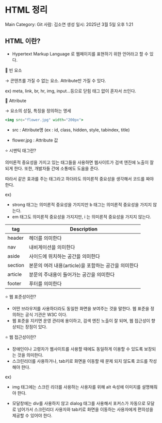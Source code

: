 # HTML 정리

Main Category: Git
사람: 김소연
생성 일시: 2025년 3월 5일 오후 1:21

## HTML 이란?

 - Hypertext Markup Language 로 웹페이지를 표현하기 위한 언어라고 할 수 있다.

 

 🤔 빈 요소

 → 콘텐츠를 가질 수 없는 요소. Attribute만 가질 수 있다.

 ex) meta, link, br, hr, img, input…등으로 닫힘 태그 없이 혼자서 쓰인다.

🤔 Attribute

→ 요소의 성질, 특징을 정의하는 명세

```jsx
<img src="flower.jpg" width="200px">
```

 - src : Attribute명 (ex : id, class, hidden, style, tabindex, title)

 - flower.jpg : Attribute 값

⭐ 시맨틱 태그란?

의미론적 중요성을 가지고 있는 태그들을 사용하면 웹사이트가 검색 엔진에 노출이 잘 되게 한다. 또한, 개발자들 간에 소통에도 도움을 준다.

따라서 같은 효과를 주는 태그라고 하더라도 의미론적 중요성을 생각해서 코드를 짜야 한다.

ex) 

- strong 태그는 의미론적 중요성을 가지지만 b 태그는 의미론적 중요성을 가지지 않는다.
- em 태그도 의미론적 중요성을 가지지만, i 는 의미론적 중요성을 가지지 않는다.

| **tag** | **Description** |
| --- | --- |
| header | 헤더를 의미한다 |
| nav | 내비게이션을 의미한다 |
| aside | 사이드에 위치하는 공간을 의미한다 |
| section | 본문의 여러 내용(article)을 포함하는 공간을 의미한다 |
| article | 분문의 주내용이 들어가는 공간을 의미한다 |
| footer | 푸터를 의미한다 |

 

⭐ 웹 표준성이란?

- 어떤 브라우저를 사용하더라도 동일한 화면을 보여주는 것을 말한다. 웹 표준을 정의하는 공식 기관은 W3C 이다.
- 웹 표준을 지키면 운영 관리에 용이하고, 검색 엔진 노출이 잘 되며, 웹 접근성이 향상되는 장점이 있다.

⭐ 웹 접근성이란?

- 장애인이나 고령자가 웹사이트를 사용할 때에도 동일하게 이용할 수 있도록 보장되는 것을 의미한다.
- 스크린리더를 사용하거나, tab키로 화면을 이동할 때 문제 되지 않도록 코드를 작성해야 한다.

ex)

 - img 태그에는 스크린 리더를 사용하는 사용자를 위해 alt 속성에 이미지를 설명해줘야 한다.

 - 모달창에는 div를 사용하지 않고 dialog 태그를 사용해서 포커스가 자동으로 모달로 넘어가서 스크린리더 사용자와 tab키로 화면을 이동하는 사용자에게 편의성을 제공할 수 있어야 한다.
